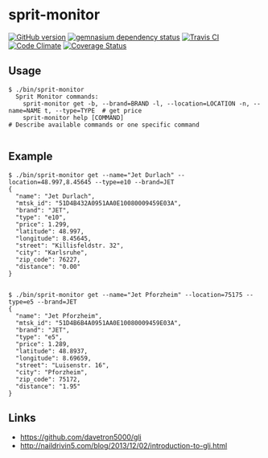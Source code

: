 sprit-monitor
=============

[![GitHub version](https://badge.fury.io/gh/herrphon%2Fsprit-monitor.png)](http://badge.fury.io/gh/)
[![gemnasium dependency status](https://gemnasium.com/herrphon/sprit-monitor.png)](https://gemnasium.com/herrphon/sprit-monitor)
[![Travis CI](https://travis-ci.org/herrphon/sprit-monitor.png)](https://travis-ci.org/herrphon/sprit-monitor)
[![Code Climate](https://codeclimate.com/repos/52fe0531e30ba05ab20094ad/badges/00289cf9d4bd5c3fed9b/gpa.png)](https://codeclimate.com/repos/52fe0531e30ba05ab20094ad/feed)
[![Coverage Status](https://coveralls.io/repos/herrphon/sprit-monitor/badge.png?branch=master)](https://coveralls.io/r/herrphon/sprit-monitor?branch=master)



Usage
-----

```
$ ./bin/sprit-monitor 
  Sprit Monitor commands:
    sprit-monitor get -b, --brand=BRAND -l, --location=LOCATION -n, --name=NAME t, --type=TYPE  # get price
    sprit-monitor help [COMMAND]                                                                # Describe available commands or one specific command
  
```



Example
-------

```
$ ./bin/sprit-monitor get --name="Jet Durlach" --location=48.997,8.45645 --type=e10 --brand=JET
{
  "name": "Jet Durlach",
  "mtsk_id": "51D4B432A0951AA0E10080009459E03A",
  "brand": "JET",
  "type": "e10",
  "price": 1.299,
  "latitude": 48.997,
  "longitude": 8.45645,
  "street": "Killisfeldstr. 32",
  "city": "Karlsruhe",
  "zip_code": 76227,
  "distance": "0.00"
}


$ ./bin/sprit-monitor get --name="Jet Pforzheim" --location=75175 --type=e5 --brand=JET
{
  "name": "Jet Pforzheim",
  "mtsk_id": "51D4B6B4A0951AA0E10080009459E03A",
  "brand": "JET",
  "type": "e5",
  "price": 1.289,
  "latitude": 48.8937,
  "longitude": 8.69659,
  "street": "Luisenstr. 16",
  "city": "Pforzheim",
  "zip_code": 75172,
  "distance": "1.95"
}
```


Links
-----


* <https://github.com/davetron5000/gli>
* <http://naildrivin5.com/blog/2013/12/02/introduction-to-gli.html>

